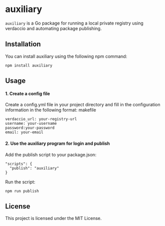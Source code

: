 # auxiliary

`auxiliary` is a Go package for running a local private registry using verdaccio
and automating package publishing.

## Installation

You can install auxiliary using the following npm command:

```shell
npm install auxiliary
```

## Usage

#### 1. Create a config file

Create a config.yml file in your project directory and fill in the configuration
information in the following format: makefile

```
verdaccio_url: your-registry-url
username: your-username 
password:your-password 
email: your-email
```

#### 2. Use the auxiliary program for login and publish

Add the publish script to your package.json:

```
"scripts": {
  "publish": "auxiliary"
}
```

Run the script:

```shell
npm run publish
```

## License

This project is licensed under the MIT License.
